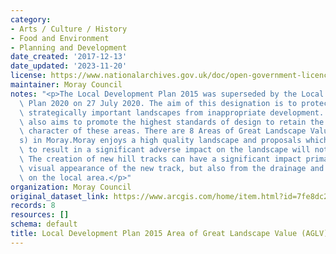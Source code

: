 ```yaml
---
category:
- Arts / Culture / History
- Food and Environment
- Planning and Development
date_created: '2017-12-13'
date_updated: '2023-11-20'
license: https://www.nationalarchives.gov.uk/doc/open-government-licence/version/3/
maintainer: Moray Council
notes: "<p>The Local Development Plan 2015 was superseded by the Local Development\
  \ Plan 2020 on 27 July 2020. The aim of this designation is to protect areas of\
  \ strategically important landscapes from inappropriate development. The designation\
  \ also aims to promote the highest standards of design to retain the traditional\
  \ character of these areas. There are 8 Areas of Great Landscape Value (AGLV\u2019\
  s) in Moray.Moray enjoys a high quality landscape and proposals which are likely\
  \ to result in a significant adverse impact on the landscape will not be supported.\
  \ The creation of new hill tracks can have a significant impact primarily from the\
  \ visual appearance of the new track, but also from the drainage and erosion effects\
  \ on the local area.</p>"
organization: Moray Council
original_dataset_link: https://www.arcgis.com/home/item.html?id=7fe8dc2f9ea1476592c29db5661450f4
records: 8
resources: []
schema: default
title: Local Development Plan 2015 Area of Great Landscape Value (AGLV) (Moray)
---
```

